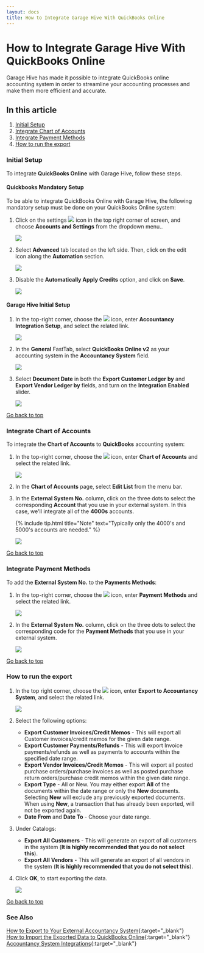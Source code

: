 ```yaml
---
layout: docs
title: How to Integrate Garage Hive With QuickBooks Online
---
```


<a name="top"></a>

# How to Integrate Garage Hive With QuickBooks Online
Garage Hive has made it possible to integrate QuickBooks online accounting system in order to streamline your accounting processes and make them more efficient and accurate.

## In this article
1. [Initial Setup](#initial-setup)
2. [Integrate Chart of Accounts](#integrate-chart-of-accounts)
3. [Integrate Payment Methods](#integrate-payment-methods)
4. [How to run the export](#how-to-run-the-export)

### Initial Setup
To integrate **QuickBooks Online** with Garage Hive, follow these steps.

#### Quickbooks Mandatory Setup
To be able to integrate QuickBooks Online with Garage Hive, the following mandatory setup must be done on your QuickBooks Online system:
1. Click on the settings ![](media/settings.png) icon in the top right corner of screen, and choose **Accounts and Settings** from the dropdown menu..

   ![](media/garagehive-quickbooks-online-mandatory-settings1.png)

2. Select **Advanced** tab  located on the left side. Then, click on the edit icon along the **Automation** section.

   ![](media/garagehive-quickbooks-online-mandatory-settings2.png)

3. Disable the **Automatically Apply Credits** option, and click on **Save**.

   ![](media/garagehive-quickbooks-online-mandatory-settings3.png)

#### Garage Hive Initial Setup
1. In the top-right corner, choose the ![](media/search_icon.png) icon, enter **Accountancy Integration Setup**, and select the related link.

   ![](media/garagehive-quickbooks-online-integration1.png)

2. In the **General** FastTab, select **QuickBooks Online v2** as your accounting system in the **Accountancy System** field.

   ![](media/garagehive-quickbooks-online-integration2.png)

3. Select **Document Date** in both the **Export Customer Ledger by** and **Export Vendor Ledger by** fields, and turn on the **Integration Enabled** slider.

   ![](media/garagehive-quickbooks-online-integration3.png)


[Go back to top](#top)

### Integrate Chart of Accounts
To integrate the **Chart of Accounts** to **QuickBooks** accounting system: 
1. In the top-right corner, choose the ![](media/search_icon.png) icon, enter **Chart of Accounts** and select the related link.

   ![](media/garagehive-quickbooks-online-integration7.png)

2. In the **Chart of Accounts** page, select **Edit List** from the menu bar.
3. In the **External System No.** column, click on the three dots to select the corresponding **Account** that you use in your external system. In this case, we'll integrate all of the **4000s** accounts.

   {% include tip.html title="Note" text="Typically only the 4000's and 5000's accounts are needed." %}

   ![](media/garagehive-quickbooks-online-integration8.png)


[Go back to top](#top)

### Integrate Payment Methods
To add the **External System No.** to the **Payments Methods**: 
1. In the top-right corner, choose the ![](media/search_icon.png) icon, enter **Payment Methods** and select the related link.

   ![](media/garagehive-quickbooks-online-integration9.png)

2. In the **External System No.** column, click on the three dots to select the corresponding code for the **Payment Methods** that you use in your external system.

   ![](media/garagehive-quickbooks-online-integration10.png)


[Go back to top](#top)

### How to run the export 
1. In the top right corner, choose the ![](media/search_icon.png) icon, enter **Export to Accountancy System**, and select the related link.

    ![](media/garagehive-sage-accounting-setup8.png)

2. Select the following options:
   * **Export Customer Invoices/Credit Memos** - This will export all Customer invoices/credit memos for the given date range. 
   * **Export Customer Payments/Refunds** - This will export Invoice payments/refunds as well as payments to accounts within the specified date range.
   * **Export Vendor Invoices/Credit Memos** - This will export all posted purchase orders/purchase invoices as well as posted purchase return orders/purchase credit memos within the given date range.
   * **Export Type** - All or New. You may either export **All** of the documents within the date range or only the **New** documents. Selecting **New** will exclude any previously exported documents. When using **New**, a transaction that has already been exported, will not be exported again.
   * **Date From** and **Date To** - Choose your date range.

3. Under Catalogs:
   * **Export All Customers** - This will generate an export of all customers in the system (**It is highly recommended that you do not select this**).
   * **Export All Vendors** - This will generate an export of all vendors in the system (**It is highly recommended that you do not select this**).

4. Click **OK**, to start exporting the data.

   ![](media/garagehive-sage-accounting-setup9.png)


[Go back to top](#top)


### **See Also**

[How to Export to Your External Accountancy System](garagehive-finance-accountancy-export.html){:target="_blank"} \
[How to Import the Exported Data to QuickBooks Online](garagehive-import-exported-data-to-quickbooks-online.html){:target="_blank"} \
[Accountancy System Integrations](garagehive-external-accountancy-integration.html){:target="_blank"}




